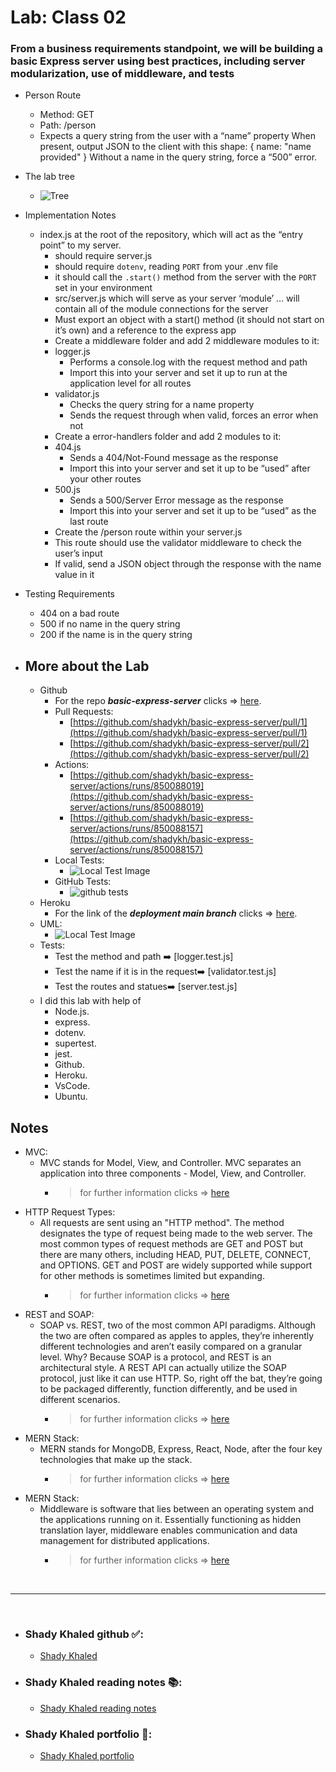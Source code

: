 # Lab: Class 02

### From a business requirements standpoint, we will be building a basic Express server using best practices, including server modularization, use of middleware, and tests

- Person Route
  - Method: GET
  - Path: /person
  - Expects a query string from the user with a “name” property
    When present, output JSON to the client with this shape: { name: "name provided" }
    Without a name in the query string, force a “500” error.

- The lab tree
  - ![Tree](https://raw.githubusercontent.com/shadykh/basic-express-server/main/src/assets/tree.PNG)

- Implementation Notes
  - index.js at the root of the repository, which will act as the “entry point” to my server.
    - should require server.js
    - should require `dotenv`, reading `PORT` from your .env file
    - it should call the `.start()` method from the server with the `PORT` set in your environment
    - src/server.js which will serve as your server ‘module’ … will contain all of the module connections for the server
    - Must export an object with a start() method (it should not start on it’s own) and a reference to the express app
    - Create a middleware folder and add 2 middleware modules to it:
    - logger.js
      - Performs a console.log with the request method and path
      - Import this into your server and set it up to run at the application level for all routes
    - validator.js
      - Checks the query string for a name property
      - Sends the request through when valid, forces an error when not
    - Create a error-handlers folder and add 2 modules to it:
    - 404.js
      - Sends a 404/Not-Found message as the response
      - Import this into your server and set it up to be “used” after your other routes
    - 500.js
      - Sends a 500/Server Error message as the response
      - Import this into your server and set it up to be “used” as the last route
    - Create the /person route within your server.js
    - This route should use the validator middleware to check the user’s input
    - If valid, send a JSON object through the response with the name value in it
- Testing Requirements
    - 404 on a bad route
    - 500 if no name in the query string
    - 200 if the name is in the query string

- ## More about the Lab

  - Github
    - For the repo ***basic-express-server*** clicks => [here](https://github.com/shadykh/basic-express-server).
    - Pull Requests:
        - [https://github.com/shadykh/basic-express-server/pull/1](https://github.com/shadykh/basic-express-server/pull/1)
        - [https://github.com/shadykh/basic-express-server/pull/2](https://github.com/shadykh/basic-express-server/pull/2)
    - Actions:
        - [https://github.com/shadykh/basic-express-server/actions/runs/850088019](https://github.com/shadykh/basic-express-server/actions/runs/850088019)
        - [https://github.com/shadykh/basic-express-server/actions/runs/850088157](https://github.com/shadykh/basic-express-server/actions/runs/850088157)
    - Local Tests:
        - ![Local Test Image](https://raw.githubusercontent.com/shadykh/basic-express-server/main/src/assets/tests.gif)
    - GitHub Tests:
        - ![github tests](https://raw.githubusercontent.com/shadykh/basic-express-server/main/src/assets/githubtests.gif)
  - Heroku
    - For the link of the ***deployment main branch***  clicks => [here](https://shady-basic-express-server.herokuapp.com/).
  - UML:
    - ![Local Test Image](https://raw.githubusercontent.com/shadykh/basic-express-server/main/src/assets/uml.PNG)
  - Tests:
    - Test the method and path ➡️ [logger.test.js]
    - Test the name if it is in the request➡️ [validator.test.js]
    - Test the routes and statues➡️ [server.test.js]
  - I did this lab with help of
    - Node.js.
    - express.
    - dotenv.
    - supertest.
    - jest.
    - Github.
    - Heroku.
    - VsCode.
    - Ubuntu.

## Notes

- MVC:
  - MVC stands for Model, View, and Controller. MVC separates an application into three components - Model, View, and Controller.
    - > for further information clicks => [here](https://www.tutorialsteacher.com/mvc/mvc-architecture#:~:text=MVC%20stands%20for%20Model%2C%20View,data%20retrieved%20from%20the%20database.)
- HTTP Request Types:
  - All requests are sent using an "HTTP method". The method designates the type of request being made to the web server. The most common types of request methods are GET and POST but there are many others, including HEAD, PUT, DELETE, CONNECT, and OPTIONS. GET and POST are widely supported while support for other methods is sometimes limited but expanding.
    - > for further information clicks => [here](https://guides.codepath.com/websecurity/HTTP-Request-Types#:~:text=The%20method%20designates%20the%20type,is%20sometimes%20limited%20but%20expanding.)
- REST and SOAP:
  - SOAP vs. REST, two of the most common API paradigms. Although the two are often compared as apples to apples, they’re inherently different technologies and aren’t easily compared on a granular level. Why? Because SOAP is a protocol, and REST is an architectural style. A REST API can actually utilize the SOAP protocol, just like it can use HTTP. So, right off the bat, they’re going to be packaged differently, function differently, and be used in different scenarios.
    - > for further information clicks => [here](https://www.upwork.com/resources/soap-vs-rest-a-look-at-two-different-api-styles?utm_source=google&utm_campaign=SEM_GGL_INTL_NonBrand_Marketplace_DSA&utm_medium=cpc&utm_content=113089129402&utm_term=&campaignid=11384804789&gclid=CjwKCAjwqIiFBhAHEiwANg9szrWMLd7P9QQ4VRETxz3jPo7vQAxwQhG7WKSyuFryUk_AzoCjQoN4vxoCVagQAvD_BwE)
- MERN Stack:
  - MERN stands for MongoDB, Express, React, Node, after the four key technologies that make up the stack.
    - > for further information clicks => [here](https://www.mongodb.com/mern-stack)
- MERN Stack:
  - Middleware is software that lies between an operating system and the applications running on it. Essentially functioning as hidden translation layer, middleware enables communication and data management for distributed applications.
    - > for further information clicks => [here](https://azure.microsoft.com/en-us/overview/what-is-middleware/#:~:text=Middleware%20is%20software%20that%20lies,data%20management%20for%20distributed%20applications.)

<br>

---
<br>

- ### Shady Khaled github ✅: 
    - [Shady Khaled](https://github.com/shadykh)

- ### Shady Khaled reading notes 📚: 
    - [Shady Khaled reading notes](https://shadykh.github.io/reading-notes/)

- ### Shady Khaled portfolio 💬: 
    - [Shady Khaled portfolio](https://portfolio-shady.herokuapp.com/)